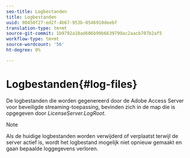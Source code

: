 ```yaml
---
seo-title: Logbestanden
title: Logbestanden
uuid: 90450f27-ed2f-4b67-953b-0546910deebf
translation-type: tm+mt
source-git-commit: 1b9792a10ad606b99b6639799ac2aacb707b2af5
workflow-type: tm+mt
source-wordcount: '56'
ht-degree: 0%

---
```



# Logbestanden{#log-files}

De logbestanden die worden gegenereerd door de Adobe Access Server voor beveiligde streaming-toepassing, bevinden zich in de map die is opgegeven door *LicenseServer.LogRoot*.

>[!NOTE]
>
>Als de huidige logbestanden worden verwijderd of verplaatst terwijl de server actief is, wordt het logbestand mogelijk niet opnieuw gemaakt en gaan bepaalde loggegevens verloren.

